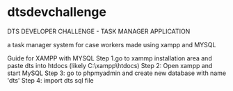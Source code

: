 # dtsdevchallenge
DTS DEVELOPER CHALLENGE - TASK MANAGER APPLICATION

a task manager system for case workers made using xampp and MYSQL

Guide for XAMPP with MYSQL
Step 1.go to xammp installation area and paste dts into htdocs (likely C:\xampp\htdocs)
Step 2: Open xampp and start MySQL
Step 3: go to phpmyadmin and create new database with name 'dts'
Step 4: import dts sql file
